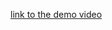 [link to the demo video](https://drive.google.com/drive/u/0/folders/1awRPRr87uv2QLZ20EYocFg2r5J8e8YgQ)
